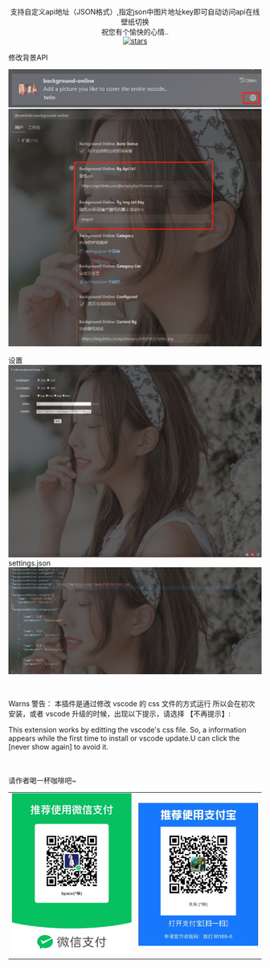 <p align="center">
支持自定义api地址（JSON格式）,指定json中图片地址key即可自动访问api在线壁纸切换
<br/>
祝您有个愉快的心情..
<br/>
<a href="https://github.com/HeLinSpace/vscode-online-background">
<img src="https://img.shields.io/github/stars/HeLinSpace/vscode-online-background" alt="stars">
</a>

</p>
修改背景API
<br/>

![image](https://raw.githubusercontent.com/HeLinSpace/vscode-online-background/d0661cf003f22609bec757554a80c358247898d4/resources/api_settings1.png)
<br/>
![image](https://raw.githubusercontent.com/HeLinSpace/vscode-online-background/d0661cf003f22609bec757554a80c358247898d4/resources/api_settings2.png)
<br/>

设置
<br/>
![image](https://raw.githubusercontent.com/HeLinSpace/vscode-online-background/e044e9985eea3024a882dd978944329e1cfaca22/resources/setting_20230718140813.png)
<br/>
settings.json
![image](https://raw.githubusercontent.com/HeLinSpace/vscode-online-background/e044e9985eea3024a882dd978944329e1cfaca22/resources/setting_json_20230718141150.png)

<br/>

Warns 警告：
本插件是通过修改 vscode 的 css 文件的方式运行
所以会在初次安装，或者 vscode 升级的时候，出现以下提示，请选择 【不再提示】:

This extension works by editting the vscode's css file.
So, a information appears while the first time to install or vscode update.U can click the [never show again] to avoid it.

<br/>
<br/>
请作者喝一杯咖啡吧~
<br/>
<table>
    <tr>
        <td align="center"><img src="https://raw.githubusercontent.com/HeLinSpace/vscode-online-background/master/resources/weixin.jpg" width="300"></td>
        <td align="center"><img src="https://raw.githubusercontent.com/HeLinSpace/vscode-online-background/master/resources/zhifubao.jpg" width="300"></td>
    </tr>
</table>
</p>



